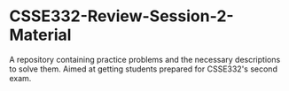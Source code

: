 # CSSE332-Review-Session-2-Material
A repository containing practice problems and the necessary descriptions to solve them. Aimed at getting students prepared for CSSE332's second exam.
